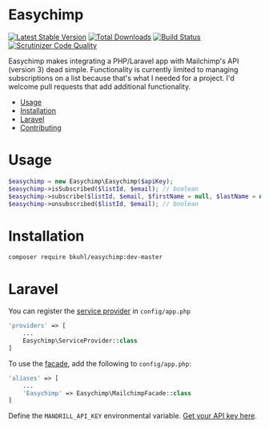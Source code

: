 # Easychimp
[![Latest Stable Version](https://poser.pugx.org/bkuhl/easychimp/v/stable.png)](https://packagist.org/packages/bkuhl/easychimp) [![Total Downloads](https://poser.pugx.org/bkuhl/easychimp/downloads.png)](https://packagist.org/packages/bkuhl/easychimp) [![Build Status](https://travis-ci.org/bkuhl/easychimp.svg?branch=master)](https://travis-ci.org/bkuhl/easychimp) [![Scrutinizer Code Quality](https://scrutinizer-ci.com/g/bkuhl/easychimp/badges/quality-score.png?b=master)](https://scrutinizer-ci.com/g/bkuhl/easychimp/?branch=master)

Easychimp makes integrating a PHP/Laravel app with Mailchimp's API (version 3) dead simple.  Functionality is currently limited to managing subscriptions on a list because that's what I needed for a project.  I'd welcome pull requests that add additional functionality.

* [Usage](#usage)
* [Installation](#installation)
* [Laravel](#laravel)
* [Contributing](https://github.com/bkuhl/easychimp/blob/master/CONTRIBUTING.md)

# Usage

```php
$easychimp = new Easychimp\Easychimp($apiKey);
$easychimp->isSubscribed($listId, $email); // boolean
$easychimp->subscribe($listId, $email, $firstName = null, $lastName = null); // boolean
$easychimp->unsubscribed($listId, $email); // boolean
```

# Installation

```
composer require bkuhl/easychimp:dev-master
```

# Laravel
You can register the [service provider](http://laravel.com/docs/master/providers) in `config/app.php`

```php
'providers' => [
    ...
    Easychimp\ServiceProvider::class
]
```

To use the [facade](http://laravel.com/docs/master/facades), add the following to `config/app.php`:

```php
'aliases' => [
    ...
    'Easychimp' => Easychimp\MailchimpFacade::class
]
```

Define the `MANDRILL_API_KEY` environmental variable.  [Get your API key here](https://us1.admin.mailchimp.com/account/api-key-popup/).